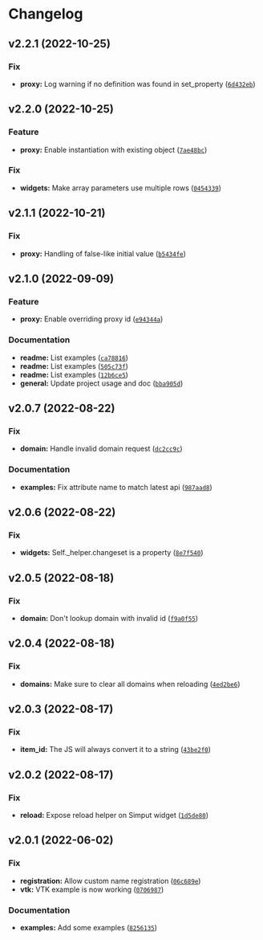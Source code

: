 # Changelog

<!--next-version-placeholder-->

## v2.2.1 (2022-10-25)
### Fix
* **proxy:** Log warning if no definition was found in set_property ([`6d432eb`](https://github.com/Kitware/trame-simput/commit/6d432ebec4860c1165c524f650d1cc507e7b62b2))

## v2.2.0 (2022-10-25)
### Feature
* **proxy:** Enable instantiation with existing object ([`7ae48bc`](https://github.com/Kitware/trame-simput/commit/7ae48bc6bc6372042af72d5873114df817fe50a8))

### Fix
* **widgets:** Make array parameters use multiple rows ([`0454339`](https://github.com/Kitware/trame-simput/commit/045433948748d4f5f9d842ae1c4482127520a727))

## v2.1.1 (2022-10-21)
### Fix
* **proxy:** Handling of false-like initial value ([`b5434fe`](https://github.com/Kitware/trame-simput/commit/b5434fe2fea578e93e9f4fa61c3d69f40a3e8342))

## v2.1.0 (2022-09-09)
### Feature
* **proxy:** Enable overriding proxy id ([`e94344a`](https://github.com/Kitware/trame-simput/commit/e94344a8495835b00e011dbc78843ee70857e2a0))

### Documentation
* **readme:** List examples ([`ca78816`](https://github.com/Kitware/trame-simput/commit/ca78816abc98040f305c5af2a199533c02c6d468))
* **readme:** List examples ([`505c73f`](https://github.com/Kitware/trame-simput/commit/505c73f8ea93c88e98469e179c7d9c472b68705f))
* **readme:** List examples ([`12b6ce5`](https://github.com/Kitware/trame-simput/commit/12b6ce5e595c784f1ac97fe062dd5247173278db))
* **general:** Update project usage and doc ([`bba905d`](https://github.com/Kitware/trame-simput/commit/bba905d05e2588456685a715a0ba6c3591941680))

## v2.0.7 (2022-08-22)
### Fix
* **domain:** Handle invalid domain request ([`dc2cc9c`](https://github.com/Kitware/trame-simput/commit/dc2cc9c98e485317e5de4a5f3b5d9bdfe1dc329c))

### Documentation
* **examples:** Fix attribute name to match latest api ([`987aad8`](https://github.com/Kitware/trame-simput/commit/987aad86414a83ad19ad01fd82ae91fa153ed75a))

## v2.0.6 (2022-08-22)
### Fix
* **widgets:** Self._helper.changeset is a property ([`8e7f540`](https://github.com/Kitware/trame-simput/commit/8e7f540c2267c6c686fb9811436da28d5744b12a))

## v2.0.5 (2022-08-18)
### Fix
* **domain:** Don't lookup domain with invalid id ([`f9a0f55`](https://github.com/Kitware/trame-simput/commit/f9a0f55dffa2c84a0dc4a7768e41e0ac0a8ae9c5))

## v2.0.4 (2022-08-18)
### Fix
* **domains:** Make sure to clear all domains when reloading ([`4ed2be6`](https://github.com/Kitware/trame-simput/commit/4ed2be658d5a0b9bd74adf1d5bf79864791904b9))

## v2.0.3 (2022-08-17)
### Fix
* **item_id:** The JS will always convert it to a string ([`43be2f0`](https://github.com/Kitware/trame-simput/commit/43be2f09e75a9903344fa775f2e73cd0f967b79b))

## v2.0.2 (2022-08-17)
### Fix
* **reload:** Expose reload helper on Simput widget ([`1d5de80`](https://github.com/Kitware/trame-simput/commit/1d5de80a8d406362e00422fa41dee8b589cce4b2))

## v2.0.1 (2022-06-02)
### Fix
* **registration:** Allow custom name registration ([`06c689e`](https://github.com/Kitware/trame-simput/commit/06c689ebb7c45dccba68a2b6f8adde6be74c02c3))
* **vtk:** VTK example is now working ([`0706987`](https://github.com/Kitware/trame-simput/commit/0706987a117efa494055d92b34d06672e1943a96))

### Documentation
* **examples:** Add some examples ([`8256135`](https://github.com/Kitware/trame-simput/commit/825613568a1fa729d0785607dc3268b61b46f423))
